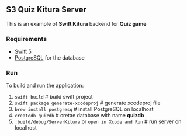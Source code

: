 ## S3 Quiz Kitura Server

This is an example of **Swift Kitura** backend for **Quiz game**

### Requirements

* [Swift 5](https://swift.org/download/)
* [PostgreSQL](https://www.postgresql.org/download/) for the database

### Run

To build and run the application:

1. `swift build`                        # build swift project
2. `swift package generate-xcodeproj`   # generate xcodeproj file
3. `brew install postgresq`             # install PostgreSQL on localhost
4. `createdb quizdb`                    # cretae database with name **quizdb**
5. `.build/debug/ServerKitura`
or `open in Xcode and Run`              # run server on localhost